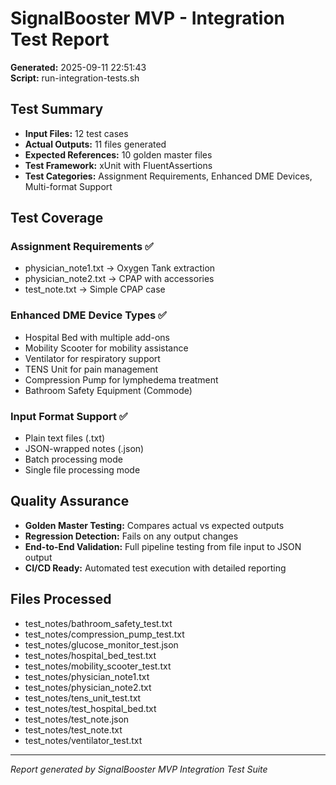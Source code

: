 # SignalBooster MVP - Integration Test Report

**Generated:** 2025-09-11 22:51:43  
**Script:** run-integration-tests.sh  

## Test Summary

- **Input Files:** 12 test cases
- **Actual Outputs:** 11 files generated
- **Expected References:** 10 golden master files
- **Test Framework:** xUnit with FluentAssertions
- **Test Categories:** Assignment Requirements, Enhanced DME Devices, Multi-format Support

## Test Coverage

### Assignment Requirements ✅
- physician_note1.txt → Oxygen Tank extraction
- physician_note2.txt → CPAP with accessories  
- test_note.txt → Simple CPAP case

### Enhanced DME Device Types ✅
- Hospital Bed with multiple add-ons
- Mobility Scooter for mobility assistance
- Ventilator for respiratory support
- TENS Unit for pain management
- Compression Pump for lymphedema treatment
- Bathroom Safety Equipment (Commode)

### Input Format Support ✅
- Plain text files (.txt)
- JSON-wrapped notes (.json)
- Batch processing mode
- Single file processing mode

## Quality Assurance

- **Golden Master Testing:** Compares actual vs expected outputs
- **Regression Detection:** Fails on any output changes
- **End-to-End Validation:** Full pipeline testing from file input to JSON output
- **CI/CD Ready:** Automated test execution with detailed reporting

## Files Processed

- test_notes/bathroom_safety_test.txt
- test_notes/compression_pump_test.txt
- test_notes/glucose_monitor_test.json
- test_notes/hospital_bed_test.txt
- test_notes/mobility_scooter_test.txt
- test_notes/physician_note1.txt
- test_notes/physician_note2.txt
- test_notes/tens_unit_test.txt
- test_notes/test_hospital_bed.txt
- test_notes/test_note.json
- test_notes/test_note.txt
- test_notes/ventilator_test.txt

---
*Report generated by SignalBooster MVP Integration Test Suite*
